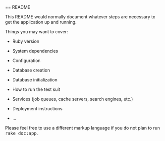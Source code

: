 == README

This README would normally document whatever steps are necessary to get the
application up and running.

Things you may want to cover:

* Ruby version

* System dependencies

* Configuration

* Database creation

* Database initialization
* How to run the test suit
* Services (job queues, cache servers, search engines, etc.)
* Deployment instructions

* ...


Please feel free to use a different markup language if you do not plan to run
<tt>rake doc:app</tt>.
